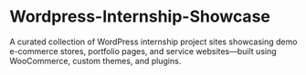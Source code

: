 # Wordpress-Internship-Showcase
A curated collection of WordPress internship project sites showcasing demo e-commerce stores, portfolio pages, and service websites—built using WooCommerce, custom themes, and plugins.
